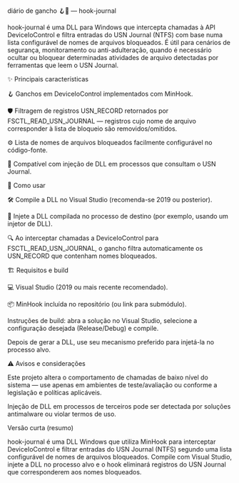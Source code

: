 diário de gancho 🪝📓 — hook-journal

hook-journal é uma DLL para Windows que intercepta chamadas à API DeviceIoControl e filtra entradas do USN Journal (NTFS) com base numa lista configurável de nomes de arquivos bloqueados. É útil para cenários de segurança, monitoramento ou anti-adulteração, quando é necessário ocultar ou bloquear determinadas atividades de arquivo detectadas por ferramentas que leem o USN Journal.

✨ Principais características

🪝 Ganchos em DeviceIoControl implementados com MinHook.

🛡️ Filtragem de registros USN_RECORD retornados por FSCTL_READ_USN_JOURNAL — registros cujo nome de arquivo corresponder à lista de bloqueio são removidos/omitidos.

⚙️ Lista de nomes de arquivos bloqueados facilmente configurável no código-fonte.

🔧 Compatível com injeção de DLL em processos que consultam o USN Journal.

🚀 Como usar

🛠️ Compile a DLL no Visual Studio (recomenda-se 2019 ou posterior).

💉 Injete a DLL compilada no processo de destino (por exemplo, usando um injetor de DLL).

🔍 Ao interceptar chamadas a DeviceIoControl para FSCTL_READ_USN_JOURNAL, o gancho filtra automaticamente os USN_RECORD que contenham nomes bloqueados.

🏗️ Requisitos e build

💻 Visual Studio (2019 ou mais recente recomendado).

📦 MinHook incluída no repositório (ou link para submódulo).

Instruções de build: abra a solução no Visual Studio, selecione a configuração desejada (Release/Debug) e compile.

Depois de gerar a DLL, use seu mecanismo preferido para injetá-la no processo alvo.

⚠️ Avisos e considerações

Este projeto altera o comportamento de chamadas de baixo nível do sistema — use apenas em ambientes de teste/avaliação ou conforme a legislação e políticas aplicáveis.

Injeção de DLL em processos de terceiros pode ser detectada por soluções antimalware ou violar termos de uso.

Versão curta (resumo)

hook-journal é uma DLL Windows que utiliza MinHook para interceptar DeviceIoControl e filtrar entradas do USN Journal (NTFS) segundo uma lista configurável de nomes de arquivos bloqueados. Compile com Visual Studio, injete a DLL no processo alvo e o hook eliminará registros do USN Journal que corresponderem aos nomes bloqueados.